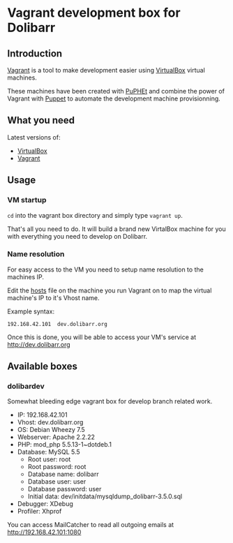 Vagrant development box for Dolibarr
====================================

Introduction
------------

[Vagrant](http://vagrantup.com) is a tool to make development easier using [VirtualBox](http://virtualbox.org) virtual machines.

These machines have been created with [PuPHEt](http://puphpet.com) and combine the power of Vagrant with [Puppet](http://puppetlabs.com) to automate the development machine provisionning.

What you need
-------------

Latest versions of:

- [VirtualBox](https://www.virtualbox.org/wiki/Downloads)
- [Vagrant](http://downloads.vagrantup.com/)

Usage
-----

### VM startup

`cd` into the vagrant box directory and simply type `vagrant up`.

That's all you need to do. It will build a brand new VirtalBox machine for you with everything you need to develop on Dolibarr.

### Name resolution
For easy access to the VM you need to setup name resolution to the machines IP.

Edit the [hosts](https://en.wikipedia.org/wiki/Hosts_(file)) file on the machine you run Vagrant on to map the virtual machine's IP to it's Vhost name.

Example syntax:

    192.168.42.101  dev.dolibarr.org

Once this is done, you will be able to access your VM's service at <http://dev.dolibarr.org>

Available boxes
---------------

### dolibardev

Somewhat bleeding edge vagrant box for develop branch related work.

- IP: 192.168.42.101
- Vhost: dev.dolibarr.org
- OS: Debian Wheezy 7.5
- Webserver: Apache 2.2.22
- PHP: mod_php 5.5.13-1~dotdeb.1
- Database: MySQL 5.5
    - Root user: root
    - Root password: root
    - Database name: dolibarr
    - Database user: user
    - Database password: user
    - Initial data: dev/initdata/mysqldump_dolibarr-3.5.0.sql
- Debugger: XDebug
- Profiler: Xhprof

You can access MailCatcher to read all outgoing emails at http://192.168.42.101:1080
